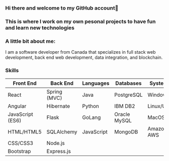 ### Hi there and welcome to my GitHub account👋

### This is where I work on my own pesonal projects to have fun and learn new technologies

### A little bit about me:
I am a software developer from Canada that specializes in full stack web development, back end web development, data integration, and blockchain.


<!--
var aboutMe = {
    "name": "Andrew H",
    "email": "andrewh[dot]code[@]gmail[dot]com",
    "profession": "Software Developer",
    "location": "Canada",
    "website": "https://andrewh-code.github.io",
    "github": "https://github.com/andrewh-code",
    "tech": {
        "backEnd": {
            "languages": ["Java", "Python", "GoLang", "JavaScript", "SQL"],
            "frameworks": ["Spring MVC/Spring Boot", "Hibernate", "Node.js", "Express.js", "Flask", "SQLAlchemy"],
            "databases": ["PostgreSQL", "Oracle MySQL", "IBM DB2", "MongoDB"]
        },
        "frontEnd": {
            "languages": ["JavaScript/JavaScript ES6", "HTML5", "CSS3"],
            "frameworks": ["React.js", "Bootstrap"]
        }
    },
    "tools": ["git", "GitHub", "BitBucket", "Confluence", "JIRA", "Jenkins", "SonarQube"],
    "Systems": ["Windows", "MacOSX", "Linux", "Unix", "Amazon AWS"]
}
-->
### Skills
| Front End  | Back End | Languages | Databases | Systems |
| ------------- | ------------- | ------------ | ------------- | ------------- |
| React      | Spring (MVC)     | Java | PostgreSQL | Windows
| Angular    | Hibernate     | Python | IBM DB2 | Linux/Unix
| JavaScript (ES6) | Flask     | GoLang | Oracle MySQL | MacOSX
| HTML/HTML5 | SQLAlchemy | JavaScript | MongoDB | Amazon AWS
| CSS/CSS3   | Node.js | | | 
| Bootstrap  | Express.js | | |

<!--
**andrewh-code/andrewh-code** is a ✨ _special_ ✨ repository because its `README.md` (this file) appears on your GitHub profile.

Here are some ideas to get you started:

- 🔭 I’m currently working on ...
- 🌱 I’m currently learning ...
- 👯 I’m looking to collaborate on ...
- 🤔 I’m looking for help with ...
- 💬 Ask me about ...
- 📫 How to reach me: ...
- 😄 Pronouns: ...
- ⚡ Fun fact: ...
-->
